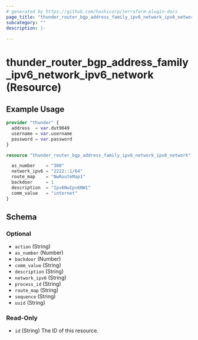 ```yaml
---
# generated by https://github.com/hashicorp/terraform-plugin-docs
page_title: "thunder_router_bgp_address_family_ipv6_network_ipv6_network Resource - terraform-provider-thunder"
subcategory: ""
description: |-
  
---
```


# thunder_router_bgp_address_family_ipv6_network_ipv6_network (Resource)



## Example Usage

```terraform
provider "thunder" {
  address  = var.dut9049
  username = var.username
  password = var.password
}

resource "thunder_router_bgp_address_family_ipv6_network_ipv6_network" "resourceRouterBgpAddressFamilyIpv6NetworkIpv6NetworkTest" {

  as_number    = "300"
  network_ipv6 = "2222::1/64"
  route_map    = "NwRouteMap1"
  backdoor     = 1
  description  = "Ipv6NwIpv6NW1"
  comm_value   = "internet"
}
```

<!-- schema generated by tfplugindocs -->
## Schema

### Optional

- `action` (String)
- `as_number` (Number)
- `backdoor` (Number)
- `comm_value` (String)
- `description` (String)
- `network_ipv6` (String)
- `process_id` (String)
- `route_map` (String)
- `sequence` (String)
- `uuid` (String)

### Read-Only

- `id` (String) The ID of this resource.



